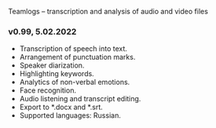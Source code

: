Teamlogs – transcription and analysis of audio and video files

### **v0.99,** 5.02.2022

* Transcription of speech into text.
* Arrangement of punctuation marks.
* Speaker diarization.
* Highlighting keywords.
* Analytics of non-verbal emotions.
* Face recognition.
* Audio listening and transcript editing. 
* Export to *.docx and *.srt.
* Supported languages: Russian.

